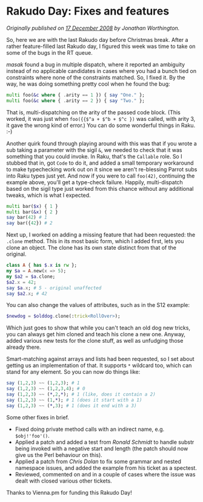 # Rakudo Day: Fixes and features
    
*Originally published on [17 December 2008](https://use-perl.github.io/user/JonathanWorthington/journal/38113/) by Jonathan Worthington.*

So, here we are with the last Rakudo day before Christmas break. After a rather feature-filled last Rakudo day, I figured this week was time to take on some of the bugs in the RT queue.

*masak* found a bug in multiple dispatch, where it reported an ambiguity instead of no applicable candidates in cases where you had a bunch tied on constraints where none of the constraints matched. So, I fixed it. By the way, he was doing something pretty cool when he found the bug:

```` raku
multi foo(&c where { .arity == 1 }) { say "One." };
multi foo(&c where { .arity == 2 }) { say "Two." };
````

That is, multi-dispatching on the arity of the passed code block. (This worked, it was just when `foo({{$^a + $^b + $^c })` was called, with arity 3, it gave the wrong kind of error.) You can do some wonderful things in Raku. :-)

Another quirk found through playing around with this was that if you wrote a sub taking a parameter with the sigil `&`, we needed to check that it was something that you could invoke. In Raku, that's the `Callable` role. So I stubbed that in, got `Code` to do it, and added a small temporary workaround to make typechecking work out on it since we aren't re-blessing Parrot subs into Raku types just yet. And now if you were to call `foo(42)`, continuing the example above, you'll get a type-check failure. Happily, multi-dispatch based on the sigil type just worked from this chance without any additional tweaks, which is what I expected.

```` raku
multi bar($x) { 1 }
multi bar(&x) { 2 }
say bar(42) # 1
say bar({42}) # 2
````

Next up, I worked on adding a missing feature that had been requested: the `.clone` method. This in its most basic form, which I added first, lets you clone an object. The clone has its own state distinct from that of the original.

```` raku
class A { has $.x is rw };
my $a = A.new(x => 5);
my $a2 = $a.clone;
$a2.x = 42;
say $a.x; # 5 - original unaffected
say $a2.x; # 42
````

You can also change the values of attributes, such as in the S12 example:

```` raku
$newdog = $olddog.clone(:trick<RollOver>);
````

Which just goes to show that while you can't teach an old dog new tricks, you can always get him cloned and teach his clone a new one. Anyway, added various new tests for the clone stuff, as well as unfudging those already there.

Smart-matching against arrays and lists had been requested, so I set about getting us an implementation of that. It supports `*` wildcard too, which can stand for any element. So you can now do things like:

```` raku
say (1,2,3) ~~ (1,2,3); # 1
say (1,2,3) ~~ (1,2,3,4); # 0
say (1,2,3) ~~ (*,2,*); # 1 (like, does it contain a 2)
say (1,2,3) ~~ (1,*); # 1 (does it start with a 1)
say (1,2,3) ~~ (*,3); # 1 (does it end with a 3)
````

Some other fixes in brief.

- Fixed doing private method calls with an indirect name, e.g. `$obj!'foo'()`.
- Applied a patch and added a test from *Ronald Schmidt* to handle substr being invoked with a negative start and length (the patch should now give us the Perl behaviour on this).
- Applied a patch from *Chris Dolan* to fix some grammar and nested namespace issues, and added the example from his ticket as a spectest.
- Reviewed, commented on and in a couple of cases where the issue was dealt with closed various other tickets.

Thanks to Vienna.pm for funding this Rakudo Day!
